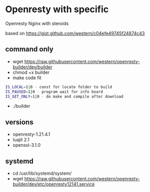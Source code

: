 # Openresty with specific

Openresty Nginx with steroids

based on https://gist.github.com/western/c04efe49745f24874c43

## command only

* wget https://raw.githubusercontent.com/western/openresty-builder/dev/builder
* chmod +x builder
* make code fit
```bash
IS_LOCAL=1|0 - const for locate folder to build
IS_PAUSED=1|0 - program wait for info board
IS_GET_ONLY=1|0 - do make and compile after download
```
* ./builder

## versions

* openresty-1.21.4.1
* luajit 2.1
* openssl-3.1.0

## systemd

* cd /usr/lib/systemd/system/
* wget https://raw.githubusercontent.com/western/openresty-builder/dev/etc/openresty12141.service
